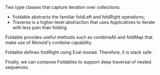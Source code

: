 Two type classes that capture iteration over collections:
* Foldable abstracts the familiar foldLeft and foldRight operations;
* Traverse is a higher‐level abstraction that uses Applicatives to iterate with less pain than folding.

Foldable provides useful methods such as combineAll and foldMap that make use of Monoid's combine capability.

Foldable defines foldRight using Eval monad. Therefore, it is stack safe.

Finally, we can compose Foldables to support deep traversal of nested sequences.
